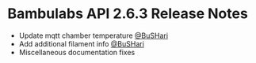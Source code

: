 Bambulabs API 2.6.3 Release Notes
=================================

* Update mqtt chamber temperature [@BuSHari](https://github.com/BuSHari)
* Add additional filament info [@BuSHari](https://github.com/BuSHari)
* Miscellaneous documentation fixes
